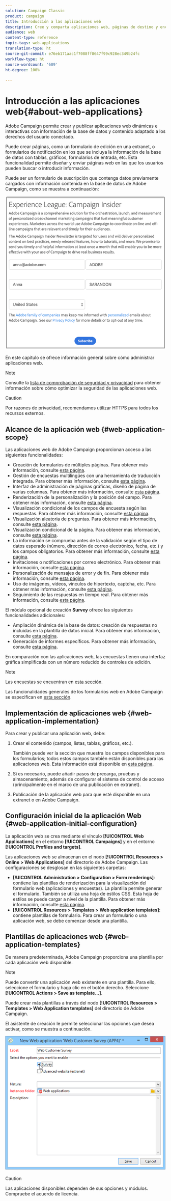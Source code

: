 ```yaml
---
solution: Campaign Classic
product: campaign
title: Introducción a las aplicaciones web
description: Cree y comparta aplicaciones web, páginas de destino y encuestas dinámicas
audience: web
content-type: reference
topic-tags: web-applications
translation-type: ht
source-git-commit: e76eb171aac1f7088ff8647f99c928ec349b24fc
workflow-type: ht
source-wordcount: '689'
ht-degree: 100%

---
```



# Introducción a las aplicaciones web{#about-web-applications}

Adobe Campaign permite crear y publicar aplicaciones web dinámicas e interactivas con información de la base de datos y contenido adaptado a los derechos del usuario conectado.

Puede crear páginas, como un formulario de edición en una extranet, o formularios de notificación en los que se incluya la información de la base de datos con tablas, gráficos, formularios de entrada, etc. Esta funcionalidad permite diseñar y enviar páginas web en las que los usuarios pueden buscar o introducir información.

Puede ser un formulario de suscripción que contenga datos previamente cargados con información contenida en la base de datos de Adobe Campaign, como se muestra a continuación:

![](assets/webapp_form_sample.png)

En este capítulo se ofrece información general sobre cómo administrar aplicaciones web.

>[!NOTE]
>
>Consulte la [lista de comprobación de seguridad y privacidad](https://helpx.adobe.com/es/campaign/kb/acc-security.html) para obtener información sobre cómo optimizar la seguridad de las aplicaciones web.

>[!CAUTION]
>
>Por razones de privacidad, recomendamos utilizar HTTPS para todos los recursos externos.

## Alcance de la aplicación web {#web-application-scope}

Las aplicaciones web de Adobe Campaign proporcionan acceso a las siguientes funcionalidades:

* Creación de formularios de múltiples páginas. Para obtener más información, consulte [esta página](../../web/using/about-web-forms.md).
* Gestión de encuestas multilingües con una herramienta de traducción integrada. Para obtener más información, consulte [esta página](../../web/using/translating-a-web-application.md).
* Interfaz de administración de páginas gráficas, diseño de página de varias columnas. Para obtener más información, consulte [esta página](../../web/using/designing-a-web-application.md).
* Renderización de la personalización y la posición del campo. Para obtener más información, consulte [esta página](../../web/using/editing-content.md#adding-personalization-content).
* Visualización condicional de los campos de encuesta según las respuestas. Para obtener más información, consulte [esta página](../../web/using/form-rendering.md#defining-fields-conditional-display).
* Visualización aleatoria de preguntas. Para obtener más información, consulte [esta página](../../web/using/building-a-survey.md#adding-questions).
* Visualización condicional de la página. Para obtener más información, consulte [esta página](../../web/using/defining-web-forms-page-sequencing.md#conditional-page-display).
* La información se comprueba antes de la validación según el tipo de datos esperado (número, dirección de correo electrónico, fecha, etc.) y los campos obligatorios. Para obtener más información, consulte [esta página](../../web/using/form-rendering.md#defining-control-settings).
* Invitaciones o notificaciones por correo electrónico. Para obtener más información, consulte [esta página](../../web/using/publishing-a-web-form.md#delivering-a-form-via-email).
* Personalización de mensajes de error y de fin. Para obtener más información, consulte [esta página](../../web/using/defining-web-forms-properties.md#setting-up-an-error-page).
* Uso de imágenes, vídeos, vínculos de hipertexto, captcha, etc. Para obtener más información, consulte [esta página](../../web/using/editing-content.md).
* Seguimiento de las respuestas en tiempo real. Para obtener más información, consulte [esta página](../../web/using/publish--track-and-use-collected-data.md#response-tracking).

El módulo opcional de creación **Survey** ofrece las siguientes funcionalidades adicionales:

* Ampliación dinámica de la base de datos: creación de respuestas no incluidas en la plantilla de datos inicial. Para obtener más información, consulte [esta página](../../web/using/managing-answers.md#storing-collected-answers).
* Generación de informes específicos. Para obtener más información, consulte [esta página](../../web/using/publish--track-and-use-collected-data.md#reports-on-surveys).

En comparación con las aplicaciones web, las encuestas tienen una interfaz gráfica simplificada con un número reducido de controles de edición.

>[!NOTE]
>
>Las encuestas se encuentran en [esta sección](../../web/using/about-surveys.md).
>
>Las funcionalidades generales de los formularios web en Adobe Campaign se especifican en [esta sección](../../web/using/about-web-forms.md).

## Implementación de aplicaciones web {#web-application-implementation}

Para crear y publicar una aplicación web, debe:

1. Crear el contenido (campos, listas, tablas, gráficos, etc.).

   También puede ver la sección que muestra los campos disponibles para los formularios; todos estos campos también están disponibles para las aplicaciones web. Esta información está disponible en [esta página](../../web/using/adding-fields-to-a-web-form.md).

1. Si es necesario, puede añadir pasos de precarga, pruebas y almacenamiento, además de configurar el sistema de control de acceso (principalmente en el marco de una publicación en extranet).
1. Publicación de la aplicación web para que esté disponible en una extranet o en Adobe Campaign.

## Configuración inicial de la aplicación Web {#web-application-initial-configuration}

La aplicación web se crea mediante el vínculo **[!UICONTROL Web Applications]** en el entorno **[!UICONTROL Campaigns]** y en el entorno **[!UICONTROL Profiles and targets]**.

Las aplicaciones web se almacenan en el nodo **[!UICONTROL Resources > Online > Web Applications]** del directorio de Adobe Campaign. Las configuraciones se desglosan en las siguientes carpetas:

* **[!UICONTROL Administration > Configuration > Form renderings]**: contiene las plantillas de renderización para la visualización del formulario web (aplicaciones y encuestas). La plantilla permite generar el formulario. También se utiliza una hoja de estilos CSS. Esta hoja de estilos se puede cargar a nivel de la plantilla. Para obtener más información, consulte [esta página](../../web/using/form-rendering.md#selecting-the-form-rendering-template).
* **[!UICONTROL Resources > Templates > Web application templates]**: contiene plantillas de formulario. Para crear un formulario o una aplicación web, se debe comenzar desde una plantilla.

## Plantillas de aplicaciones web {#web-application-templates}

De manera predeterminada, Adobe Campaign proporciona una plantilla por cada aplicación web disponible.

>[!NOTE]
>
>Puede convertir una aplicación web existente en una plantilla. Para ello, seleccione el formulario y haga clic en el botón derecho. Seleccione **[!UICONTROL Actions > Save as template...]**.

Puede crear más plantillas a través del nodo **[!UICONTROL Resources > Templates > Web Application templates]** del directorio de Adobe Campaign.

El asistente de creación le permite seleccionar las opciones que desea activar, como se muestra a continuación.

![](assets/webapp_create_template.png)

>[!CAUTION]
>
>Las aplicaciones disponibles dependen de sus opciones y módulos. Compruebe el acuerdo de licencia.

